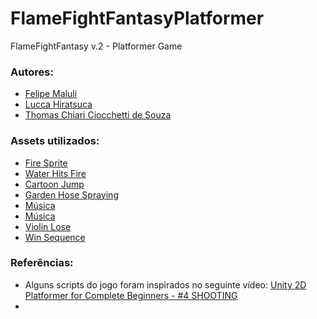 # FlameFightFantasyPlatformer
FlameFightFantasy v.2 - Platformer Game

### Autores:
- [Felipe Maluli](https://github.com/FeMCDias)
- [Lucca Hiratsuca](https://github.com/LuccaHiratsuca)
- [Thomas Chiari Ciocchetti de Souza](https://github.com/thomaschiari)

### Assets utilizados:
- [Fire Sprite](https://opengameart.org/content/2d-pixel-fire-sprite-strip)
- [Water Hits Fire](https://www.tunepocket.com/royalty-free-music/water-hits-fire/)
- [Cartoon Jump](https://pixabay.com/sound-effects/cartoon-jump-6462/)
- [Garden Hose Spraying](https://pixabay.com/sound-effects/garden-hose-spraying-71249/)
- [Música](https://www.youtube.com/watch?v=Ihj--FA_vSE&ab_channel=CasinoVersusJapan-Topic)
- [Música](https://www.youtube.com/watch?v=xZhvK0lZFxo&ab_channel=AkiraYamaoka-Topic)
- [Violin Lose](https://pixabay.com/sound-effects/violin-lose-5-185126/)
- [Win Sequence](https://pixabay.com/sound-effects/you-win-sequence-2-183949/)

### Referências:
- Alguns scripts do jogo foram inspirados no seguinte vídeo: [Unity 2D Platformer for Complete Beginners - #4 SHOOTING](https://www.youtube.com/watch?v=PUpC44Q64zY)
- 
